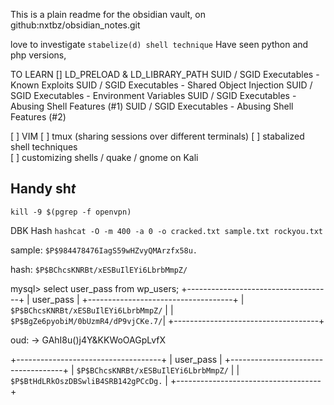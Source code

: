 This is a plain readme for the obsidian vault, on github:nxtbz/obsidian_notes.git 

love to investigate 
`stabelize(d) shell technique`
Have seen python and php versions, 


TO LEARN
[] LD_PRELOAD & LD_LIBRARY_PATH 
SUID / SGID Executables - Known Exploits
SUID / SGID Executables - Shared Object Injection
SUID / SGID Executables - Environment Variables
SUID / SGID Executables - Abusing Shell Features (#1)
SUID / SGID Executables - Abusing Shell Features (#2) 

[ ] VIM 
[ ] tmux (sharing sessions over different terminals)
[ ] stabalized shell techniques  
[ ] customizing shells / quake / gnome on Kali 


## Handy sh*t*
`kill -9 $(pgrep -f openvpn)`

DBK Hash
`hashcat -O -m 400 -a 0 -o cracked.txt sample.txt rockyou.txt`

sample: `$P$984478476IagS59wHZvyQMArzfx58u.`

hash: `$P$BChcsKNRBt/xESBuIlEYi6LbrbMmpZ/`


mysql> select user_pass from wp_users;
+------------------------------------+
| user_pass                          |
+------------------------------------+
| `$P$BChcsKNRBt/xESBuIlEYi6LbrbMmpZ/` |
| `$P$BgZe6pyobiM/0bUzmR4/dP9vjCKe.7/`|
+------------------------------------+


oud: -> GAhI8u()j4Y&KKWoOAGpLvfX

+------------------------------------+
| user_pass                          |
+------------------------------------+
| `$P$BChcsKNRBt/xESBuIlEYi6LbrbMmpZ/` |
| `$P$BtHdLRkOszDBSwliB4SRB142gPCcDg.` |
+------------------------------------+